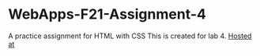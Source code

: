 # WebApps-F21-Assignment-4
A practice assignment for HTML with CSS
This is created for lab 4.
[Hosted at](https://44-563-webapps-f21.github.io/webapps-f21-assignment-4-S545395/play.html)<br>

